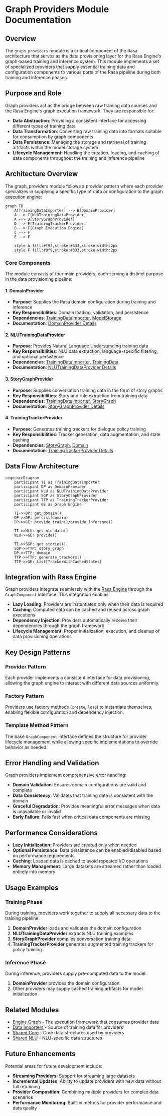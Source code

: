 # Graph Providers Module Documentation

## Overview

The `graph_providers` module is a critical component of the Rasa architecture that serves as the data provisioning layer for the Rasa Engine's graph-based training and inference system. This module implements a set of specialized providers that supply essential training data and configuration components to various parts of the Rasa pipeline during both training and inference phases.

## Purpose and Role

Graph providers act as the bridge between raw training data sources and the Rasa Engine's graph execution framework. They are responsible for:

- **Data Abstraction**: Providing a consistent interface for accessing different types of training data
- **Data Transformation**: Converting raw training data into formats suitable for consumption by graph components
- **Data Persistence**: Managing the storage and retrieval of training artifacts within the model storage system
- **Lifecycle Management**: Handling the creation, loading, and caching of data components throughout the training and inference pipeline

## Architecture Overview

The graph_providers module follows a provider pattern where each provider specializes in supplying a specific type of data or configuration to the graph execution engine:

```mermaid
graph TD
    A[TrainingDataImporter] --> B[DomainProvider]
    A --> C[NLUTrainingDataProvider]
    A --> D[StoryGraphProvider]
    D --> E[TrainingTrackerProvider]
    B --> F[Graph Execution Engine]
    C --> F
    E --> F
    
    style A fill:#f9f,stroke:#333,stroke-width:2px
    style F fill:#9f9,stroke:#333,stroke-width:2px
```

### Core Components

The module consists of four main providers, each serving a distinct purpose in the data provisioning pipeline:

#### 1. DomainProvider
- **Purpose**: Supplies the Rasa domain configuration during training and inference
- **Key Responsibilities**: Domain loading, validation, and persistence
- **Dependencies**: [TrainingDataImporter](data_importers.md), [ModelStorage](engine_graph.md)
- **Documentation**: [DomainProvider Details](domain_provider.md)

#### 2. NLUTrainingDataProvider
- **Purpose**: Provides Natural Language Understanding training data
- **Key Responsibilities**: NLU data extraction, language-specific filtering, and optional persistence
- **Dependencies**: [TrainingDataImporter](data_importers.md), [TrainingData](shared_nlu.md)
- **Documentation**: [NLUTrainingDataProvider Details](nlu_training_data_provider.md)

#### 3. StoryGraphProvider
- **Purpose**: Supplies conversation training data in the form of story graphs
- **Key Responsibilities**: Story and rule extraction from training data
- **Dependencies**: [TrainingDataImporter](data_importers.md), [StoryGraph](shared_core.md)
- **Documentation**: [StoryGraphProvider Details](story_graph_provider.md)

#### 4. TrainingTrackerProvider
- **Purpose**: Generates training trackers for dialogue policy training
- **Key Responsibilities**: Tracker generation, data augmentation, and state caching
- **Dependencies**: [StoryGraph](shared_core.md), [Domain](shared_core.md)
- **Documentation**: [TrainingTrackerProvider Details](training_tracker_provider.md)

## Data Flow Architecture

```mermaid
sequenceDiagram
    participant TI as TrainingDataImporter
    participant DP as DomainProvider
    participant NLU as NLUTrainingDataProvider
    participant SGP as StoryGraphProvider
    participant TTP as TrainingTrackerProvider
    participant GE as Graph Engine
    
    TI->>DP: get_domain()
    DP->>DP: persist(domain)
    DP->>GE: provide_train()/provide_inference()
    
    TI->>NLU: get_nlu_data()
    NLU->>GE: provide()
    
    TI->>SGP: get_stories()
    SGP->>TTP: story_graph
    DP->>TTP: domain
    TTP->>TTP: generate_trackers()
    TTP->>GE: List[TrackerWithCachedStates]
```

## Integration with Rasa Engine

Graph providers integrate seamlessly with the [Rasa Engine](engine_graph.md) through the `GraphComponent` interface. This integration enables:

- **Lazy Loading**: Providers are instantiated only when their data is required
- **Caching**: Computed data can be cached and reused across graph executions
- **Dependency Injection**: Providers automatically receive their dependencies through the graph framework
- **Lifecycle Management**: Proper initialization, execution, and cleanup of data provisioning operations

## Key Design Patterns

### Provider Pattern
Each provider implements a consistent interface for data provisioning, allowing the graph engine to interact with different data sources uniformly.

### Factory Pattern
Providers use factory methods (`create`, `load`) to instantiate themselves, enabling flexible configuration and dependency injection.

### Template Method Pattern
The base `GraphComponent` interface defines the structure for provider lifecycle management while allowing specific implementations to override behavior as needed.

## Error Handling and Validation

Graph providers implement comprehensive error handling:

- **Domain Validation**: Ensures domain configurations are valid and complete
- **Data Consistency**: Validates that training data is consistent with the domain
- **Graceful Degradation**: Provides meaningful error messages when data is unavailable or invalid
- **Early Failure**: Fails fast when critical data components are missing

## Performance Considerations

- **Lazy Initialization**: Providers are created only when needed
- **Optional Persistence**: Data persistence can be enabled/disabled based on performance requirements
- **Caching**: Loaded data is cached to avoid repeated I/O operations
- **Memory Management**: Large datasets are streamed rather than loaded entirely into memory

## Usage Examples

### Training Phase
During training, providers work together to supply all necessary data to the training pipeline:

1. **DomainProvider** loads and validates the domain configuration
2. **NLUTrainingDataProvider** extracts NLU training examples
3. **StoryGraphProvider** compiles conversation training data
4. **TrainingTrackerProvider** generates augmented training trackers for policy training

### Inference Phase
During inference, providers supply pre-computed data to the model:

1. **DomainProvider** provides the domain configuration
2. Other providers may supply cached training artifacts for model initialization

## Related Modules

- [Engine Graph](engine_graph.md) - The execution framework that consumes provider data
- [Data Importers](data_importers.md) - Source of training data for providers
- [Shared Core](shared_core.md) - Core data structures used by providers
- [Shared NLU](shared_nlu.md) - NLU-specific data structures

## Future Enhancements

Potential areas for future development include:

- **Streaming Providers**: Support for streaming large datasets
- **Incremental Updates**: Ability to update providers with new data without full retraining
- **Provider Composition**: Combining multiple providers for complex data scenarios
- **Performance Monitoring**: Built-in metrics for provider performance and data quality